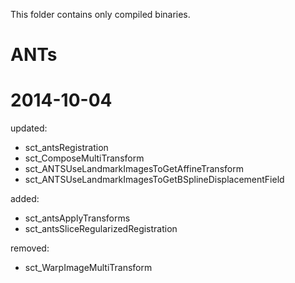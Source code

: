 This folder contains only compiled binaries.

ANTs
====
# 2014-10-04

updated:
- sct_antsRegistration
- sct_ComposeMultiTransform
- sct_ANTSUseLandmarkImagesToGetAffineTransform
- sct_ANTSUseLandmarkImagesToGetBSplineDisplacementField

added:
- sct_antsApplyTransforms
- sct_antsSliceRegularizedRegistration

removed:
- sct_WarpImageMultiTransform
